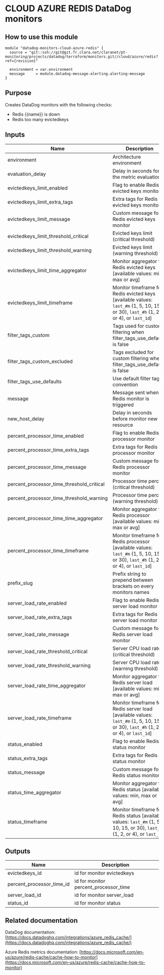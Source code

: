 # CLOUD AZURE REDIS DataDog monitors

## How to use this module

```
module "datadog-monitors-cloud-azure-redis" {
  source = "git::ssh://git@git.fr.clara.net/claranet/pt-monitoring/projects/datadog/terraform/monitors.git//cloud/azure/redis?ref={revision}"

  environment = var.environment
  message     = module.datadog-message-alerting.alerting-message
}

```

## Purpose

Creates DataDog monitors with the following checks:

- Redis {{name}} is down
- Redis too many evictedkeys

## Inputs

| Name | Description | Type | Default | Required |
|------|-------------|:----:|:-----:|:-----:|
| environment | Architecture environment | string | n/a | yes |
| evaluation\_delay | Delay in seconds for the metric evaluation | string | `"900"` | no |
| evictedkeys\_limit\_enabled | Flag to enable Redis evicted keys monitor | string | `"true"` | no |
| evictedkeys\_limit\_extra\_tags | Extra tags for Redis evicted keys monitor | list(string) | `[]` | no |
| evictedkeys\_limit\_message | Custom message for Redis evicted keys monitor | string | `""` | no |
| evictedkeys\_limit\_threshold\_critical | Evicted keys limit (critical threshold) | string | `"100"` | no |
| evictedkeys\_limit\_threshold\_warning | Evicted keys limit (warning threshold) | string | `"0"` | no |
| evictedkeys\_limit\_time\_aggregator | Monitor aggregator for Redis evicted keys [available values: min, max or avg] | string | `"avg"` | no |
| evictedkeys\_limit\_timeframe | Monitor timeframe for Redis evicted keys [available values: `last_#m` (1, 5, 10, 15, or 30), `last_#h` (1, 2, or 4), or `last_1d`] | string | `"last_5m"` | no |
| filter\_tags\_custom | Tags used for custom filtering when filter_tags_use_defaults is false | string | `"*"` | no |
| filter\_tags\_custom\_excluded | Tags excluded for custom filtering when filter_tags_use_defaults is false | string | `""` | no |
| filter\_tags\_use\_defaults | Use default filter tags convention | string | `"true"` | no |
| message | Message sent when a Redis monitor is triggered | string | n/a | yes |
| new\_host\_delay | Delay in seconds before monitor new resource | string | `"300"` | no |
| percent\_processor\_time\_enabled | Flag to enable Redis processor monitor | string | `"true"` | no |
| percent\_processor\_time\_extra\_tags | Extra tags for Redis processor monitor | list(string) | `[]` | no |
| percent\_processor\_time\_message | Custom message for Redis processor monitor | string | `""` | no |
| percent\_processor\_time\_threshold\_critical | Processor time percent (critical threshold) | string | `"80"` | no |
| percent\_processor\_time\_threshold\_warning | Processor time percent (warning threshold) | string | `"60"` | no |
| percent\_processor\_time\_time\_aggregator | Monitor aggregator for Redis processor [available values: min, max or avg] | string | `"min"` | no |
| percent\_processor\_time\_timeframe | Monitor timeframe for Redis processor [available values: `last_#m` (1, 5, 10, 15, or 30), `last_#h` (1, 2, or 4), or `last_1d`] | string | `"last_5m"` | no |
| prefix\_slug | Prefix string to prepend between brackets on every monitors names | string | `""` | no |
| server\_load\_rate\_enabled | Flag to enable Redis server load monitor | string | `"true"` | no |
| server\_load\_rate\_extra\_tags | Extra tags for Redis server load monitor | list(string) | `[]` | no |
| server\_load\_rate\_message | Custom message for Redis server load monitor | string | `""` | no |
| server\_load\_rate\_threshold\_critical | Server CPU load rate (critical threshold) | string | `"90"` | no |
| server\_load\_rate\_threshold\_warning | Server CPU load rate (warning threshold) | string | `"70"` | no |
| server\_load\_rate\_time\_aggregator | Monitor aggregator for Redis server load [available values: min, max or avg] | string | `"min"` | no |
| server\_load\_rate\_timeframe | Monitor timeframe for Redis server load [available values: `last_#m` (1, 5, 10, 15, or 30), `last_#h` (1, 2, or 4), or `last_1d`] | string | `"last_5m"` | no |
| status\_enabled | Flag to enable Redis status monitor | string | `"true"` | no |
| status\_extra\_tags | Extra tags for Redis status monitor | list(string) | `[]` | no |
| status\_message | Custom message for Redis status monitor | string | `""` | no |
| status\_time\_aggregator | Monitor aggregator for Redis status [available values: min, max or avg] | string | `"max"` | no |
| status\_timeframe | Monitor timeframe for Redis status [available values: `last_#m` (1, 5, 10, 15, or 30), `last_#h` (1, 2, or 4), or `last_1d`] | string | `"last_5m"` | no |

## Outputs

| Name | Description |
|------|-------------|
| evictedkeys\_id | id for monitor evictedkeys |
| percent\_processor\_time\_id | id for monitor percent_processor_time |
| server\_load\_id | id for monitor server_load |
| status\_id | id for monitor status |

## Related documentation

DataDog documentation: [https://docs.datadoghq.com/integrations/azure_redis_cache/](https://docs.datadoghq.com/integrations/azure_redis_cache/)

Azure Redis metrics documentation: [https://docs.microsoft.com/en-us/azure/redis-cache/cache-how-to-monitor](https://docs.microsoft.com/en-us/azure/redis-cache/cache-how-to-monitor)

